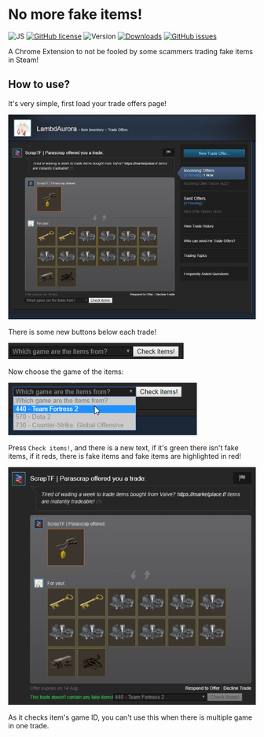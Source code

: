# No more fake items!

![JS](https://img.shields.io/badge/language-Javascript-9B599A.svg?style=flat-square)
[![GitHub license](https://img.shields.io/badge/license-MIT-blue.svg?style=flat-square)](https://raw.githubusercontent.com/LambdAurora/no_more_fake_items/master/LICENSE)
![Version](https://img.shields.io/badge/version-1.0.0-blue.svg?style=flat-square)
[![Downloads](https://img.shields.io/github/downloads/LambdAurora/no_more_fake_items/latest/total.svg?style=flat-square)](https://github.com/LambdAurora/no_more_fake_items/releases)
[![GitHub issues](https://img.shields.io/github/issues/LambdAurora/no_more_fake_items.svg?style=flat-square)](https://github.com/LambdAurora/no_more_fake_items/issues)

A Chrome Extension to not be fooled by some scammers trading fake items in Steam!

## How to use?

It's very simple, first load your trade offers page!

![Screen 1](https://raw.githubusercontent.com/LambdAurora/no_more_fake_items/master/screens/screen1.png)

There is some new buttons below each trade!

![Screen 2](https://raw.githubusercontent.com/LambdAurora/no_more_fake_items/master/screens/screen2.png)

Now choose the game of the items:

![Screen 3](https://raw.githubusercontent.com/LambdAurora/no_more_fake_items/master/screens/screen3.png)

Press `Check items!`, and there is a new text, if it's green there isn't fake items, if it reds, there is fake items and fake items are highlighted in red!

![Screen 4](https://raw.githubusercontent.com/LambdAurora/no_more_fake_items/master/screens/screen4.png)

As it checks item's game ID, you can't use this when there is multiple game in one trade.
